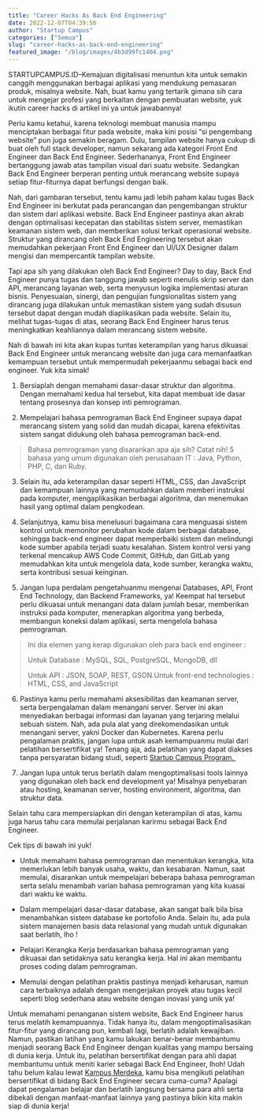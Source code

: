 ```yaml
---
title: "Career Hacks As Back End Engineering"
date: 2022-12-07T04:39:56
author: "Startup Campus"
categories: ["Semua"]
slug: "career-hacks-as-back-end-engineering"
featured_image: "/blog/images/4b3d99fc1404.png"
---
```


STARTUPCAMPUS.ID–Kemajuan digitalisasi menuntun kita untuk semakin canggih menggunakan berbagai aplikasi yang mendukung pemasaran produk, misalnya website. Nah, buat kamu yang tertarik gimana sih cara untuk mengejar profesi yang berkaitan dengan pembuatan website, yuk ikutin career hacks di artikel ini ya untuk jawabannya! 

Perlu kamu ketahui, karena teknologi membuat manusia mampu menciptakan berbagai fitur pada website, maka kini posisi “si pengembang website” pun juga semakin beragam. Dulu, tampilan website hanya cukup di buat oleh full stack developer, namun sekarang ada kategori Front End Engineer dan Back End Engineer. Sederhananya, Front End Engineer bertanggung jawab atas tampilan visual dari suatu website. Sedangkan Back End Engineer berperan penting untuk merancang website supaya setiap fitur-fiturnya dapat berfungsi dengan baik.

Nah, dari gambaran tersebut, tentu kamu jadi lebih paham kalau tugas Back End Engineer ini berkutat pada perancangan dan pengembangan struktur dan sistem dari aplikasi website. Back End Engineer pastinya akan akrab dengan optimalisasi kecepatan dan stabilitas sistem server, memastikan keamanan sistem web, dan memberikan solusi terkait operasional website. Struktur yang dirancang oleh Back End Engineering tersebut akan memudahkan pekerjaan Front End Engineer dan UI/UX Designer dalam mengisi dan mempercantik tampilan website.

Tapi apa sih yang dilakukan oleh Back End Engineer? Day to day, Back End Engineer punya tugas dan tanggung jawab seperti menulis skrip server dan API, merancang layanan web, serta menyusun logika implementasi aturan bisnis. Penyesuaian, sinergi, dan pengujian fungsionalitas sistem yang dirancang juga dilakukan untuk memastikan sistem yang sudah disusun tersebut dapat dengan mudah diaplikasikan pada website. Selain itu, melihat tugas-tugas di atas, seorang Back End Engineer harus terus meningkatkan keahliannya dalam merancang sistem website. 

Nah di bawah ini kita akan kupas tuntas keterampilan yang harus dikuasai Back End Engineer untuk merancang website dan juga cara memanfaatkan kemampuan tersebut untuk mempermudah pekerjaanmu sebagai back end engineer. Yuk kita simak!

1. Bersiaplah dengan memahami dasar-dasar struktur dan algoritma. Dengan memahami kedua hal tersebut, kita dapat membuat ide dasar tentang prosesnya dan konsep inti pemrograman.

2. Mempelajari bahasa pemrograman Back End Engineer supaya dapat merancang sistem yang solid dan mudah dicapai, karena efektivitas sistem sangat didukung oleh bahasa pemrograman back-end. 

> Bahasa pemrograman yang disarankan apa aja sih? Catat nih! 5 bahasa yang umum digunakan oleh perusahaan IT : Java, Python, PHP, C, dan Ruby.

3. Selain itu, ada keterampilan dasar seperti HTML, CSS, dan JavaScript dan kemampuan lainnya yang memudahkan dalam memberi instruksi pada komputer, mengaplikasikan berbagai algoritma, dan menemukan hasil yang optimal dalam pengkodean.

4. Selanjutnya, kamu bisa menelusuri bagaimana cara menguasai sistem kontrol untuk memonitor perubahan kode dalam berbagai database, sehingga back-end engineer dapat memperbaiki sistem dan melindungi kode sumber apabila terjadi suatu kesalahan. Sistem kontrol versi yang terkenal mencakup AWS Code Commit, GitHub, dan GitLab yang memudahkan kita untuk mengelola data, kode sumber, kerangka waktu, serta kontribusi sesuai keinginan.

5. Jangan lupa perdalam pengetahuanmu mengenai Databases, API, Front End Technology, dan Backend Frameworks, ya! Keempat hal tersebut perlu dikuasai untuk menangani data dalam jumlah besar, memberikan instruksi pada komputer, menerapkan algoritma yang berbeda, membangun koneksi dalam aplikasi, serta mengelola bahasa pemrograman.

> Ini dia elemen yang kerap digunakan oleh para back end engineer :
> 
> 
> 
> Untuk Database : MySQL, SQL, PostgreSQL, MongoDB, dll
> 
> 
> 
> Untuk API : JSON, SOAP, REST, GSON.Untuk front-end technologies : HTML, CSS, and JavaScript

6. Pastinya kamu perlu memahami aksesibilitas dan keamanan server, serta berpengalaman dalam menangani server. Server ini akan menyediakan berbagai informasi dan layanan yang terjaring melalui sebuah sistem. Nah, ada pula alat yang direkomendasikan untuk menangani server, yakni Docker dan Kubernetes. Karena perlu pengalaman praktis, jangan lupa untuk asah kemampuanmu mulai dari pelatihan bersertifikat ya! Tenang aja, ada pelatihan yang dapat diakses tanpa persyaratan bidang studi, seperti [Startup Campus Program. ](https://startupcampus.id)

7. Jangan lupa untuk terus berlatih dalam mengoptimalisasi tools lainnya yang digunakan oleh back end development ya! Misalnya penyebaran atau hosting, keamanan server, hosting environment, algoritma, dan struktur data.

Selain tahu cara mempersiapkan diri dengan keterampilan di atas, kamu juga harus tahu cara memulai perjalanan karirmu sebagai Back End Engineer.

Cek tips di bawah ini yuk!

- Untuk memahami bahasa pemrograman dan menentukan kerangka, kita memerlukan lebih banyak usaha, waktu, dan kesabaran. Namun, saat memulai, disarankan untuk mempelajari beberapa bahasa pemrograman serta selalu menambah varian bahasa pemrograman yang kita kuasai dari waktu ke waktu.

- Dalam mempelajari dasar-dasar database, akan sangat baik bila bisa menambahkan sistem database ke portofolio Anda. Selain itu, ada pula sistem manajemen basis data relasional yang mudah untuk digunakan saat berlatih, lho !

- Pelajari Kerangka Kerja berdasarkan bahasa pemrograman yang dikuasai dan setidaknya satu kerangka kerja. Hal ini akan membantu proses coding dalam pemrograman.

- Memulai dengan pelatihan praktis pastinya menjadi keharusan, namun cara terbaiknya adalah dengan mengerjakan proyek atau tugas kecil seperti blog sederhana atau website dengan inovasi yang unik ya!

Untuk memahami penanganan sistem website, Back End Engineer harus terus melatih kemampuannya. Tidak hanya itu, dalam mengoptimalisasikan fitur-fitur yang dirancang pun, kembali lagi, berlatih adalah kewajiban. Namun, pastikan latihan yang kamu lakukan benar-benar membantumu menjadi seorang Back End Engineer dengan kualitas yang mampu bersaing di dunia kerja. Untuk itu, pelatihan bersertifikat dengan para ahli dapat membantumu untuk meniti karier sebagai Back End Engineer, lhoh! Udah tahu belum kalau lewat [Kampus Merdeka](https://kampusmerdeka.kemdikbud.go.id/program/studi-independen), kamu bisa mengikuti pelatihan bersertifikat di bidang Back End Engineer secara cuma-cuma? Apalagi dapat pengalaman belajar dan berlatih langsung bersama para ahli serta dibekali dengan manfaat-manfaat lainnya yang pastinya bikin kita makin siap di dunia kerja!